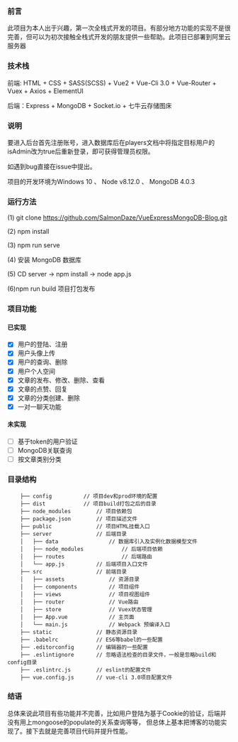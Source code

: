 ### 前言

此项目为本人出于兴趣，第一次全栈式开发的项目。有部分地方功能的实现不是很完善，但可以为初次接触全栈式开发的朋友提供一些帮助。此项目已部署到阿里云服务器

### 技术栈

前端: HTML + CSS + SASS(SCSS) + Vue2 + Vue-Cli 3.0 + Vue-Router + Vuex + Axios + ElementUI

后端：Express + MongoDB + Socket.io + 七牛云存储图床

### 说明

要进入后台首先注册账号，进入数据库后在players文档中将指定目标用户的isAdmin改为true后重新登录，即可获得管理员权限。

如遇到bug直接在issue中提出。

项目的开发环境为Windows 10 、 Node v8.12.0 、 MongoDB 4.0.3

###  运行方法

(1) git clone https://github.com/SalmonDaze/VueExpressMongoDB-Blog.git

(2) npm install 

(3) npm run serve

(4) 安装 MongoDB 数据库

(5) CD server -> npm install -> node app.js

(6)npm run build 项目打包发布

### 项目功能

#### 已实现
- [x] 用户的登陆、注册
- [x] 用户头像上传
- [x] 用户的查询、删除
- [x] 用户个人空间
- [x] 文章的发布、修改、删除、查看
- [x] 文章的点赞、回复
- [x] 文章的分类创建、删除
- [x] 一对一聊天功能

#### 未实现
- [ ] 基于token的用户验证
- [ ] MongoDB关联查询
- [ ] 按文章类别分类

### 目录结构
        ├── config			// 项目dev和prod环境的配置
        ├── dist			// 项目build打包之后的目录
        ├── node_modules		// 项目依赖包
        ├── package.json		// 项目描述文件
        ├── public  			// 项目HTML挂载入口
        ├── server			    // 后端目录
        │   ├── data				// 数据库引入及实例化数据模型文件
        │   ├── node_modules			// 后端项目依赖
        │   ├── routes    			    // 后端路由
        │   └── app.js			// 后端项目入口文件
        ├── src					// 前端目录
        │   ├── assets				// 资源目录
        │   ├── components			// 项目组件
        │   ├── views			    // 项目视图组件
        │   ├── router				// Vue路由
        │   ├── store				// Vuex状态管理
        │   ├── App.vue				// 主页面 
        │   └── main.js				// Webpack 预编译入口
        ├── static			    // 静态资源目录
        ├── .babelrc			// ES6等babel的一些配置
        ├── .editorconfig		// 编辑器的一些配置
        ├── .eslintignore		// 忽略语法检查的目录文件，一般是忽略build和config目录
        ├── .eslintrc.js		// eslint的配置文件
        ├── vue.config.js		// vue-cli 3.0项目配置文件

### 结语

总体来说此项目有些功能并不完善，比如用户登陆为基于Cookie的验证，后端并没有用上mongoose的populate的关系查询等等，
但总体上基本把博客的功能实现了。接下去就是完善项目代码并提升性能。